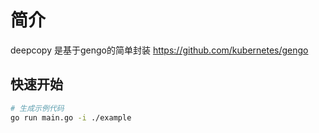 # 简介
deepcopy 是基于gengo的简单封装
https://github.com/kubernetes/gengo

## 快速开始
```bash
# 生成示例代码
go run main.go -i ./example
```
